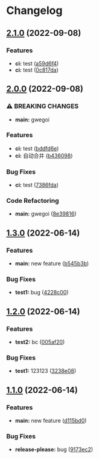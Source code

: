 # Changelog

## [2.1.0](https://github.com/MadokaProject/test/compare/v2.0.0...v2.1.0) (2022-09-08)


### Features

* **ci:** test ([a59d6f4](https://github.com/MadokaProject/test/commit/a59d6f48cf7ae2803032b173b469b75667d342e8))
* **ci:** test ([0c817da](https://github.com/MadokaProject/test/commit/0c817dac494336f6b90b099052169bd317d1e7b8))

## [2.0.0](https://github.com/MadokaProject/test/compare/v1.3.0...v2.0.0) (2022-09-08)


### ⚠ BREAKING CHANGES

* **main:** gwegoi

### Features

* **ci:** test ([bddfd6e](https://github.com/MadokaProject/test/commit/bddfd6e66fb9fcaa57bd89ad0412f711ae54184e))
* **ci:** 自动合并 ([b436098](https://github.com/MadokaProject/test/commit/b4360986af433cbc072bd2ce6e70a337774e67c4))


### Bug Fixes

* **ci:** test ([7386fda](https://github.com/MadokaProject/test/commit/7386fda4f1ee15f40d0399be9e100f83509e6952))


### Code Refactoring

* **main:** gwegoi ([8e39816](https://github.com/MadokaProject/test/commit/8e398163c72e80aa6216ce0888daaf23c468c8c4))

## [1.3.0](https://github.com/MadokaProject/test/compare/v1.2.0...v1.3.0) (2022-06-14)


### Features

* **main:** new feature ([b545b3b](https://github.com/MadokaProject/test/commit/b545b3b1cd40119ad81116b1295cd850a2412892))


### Bug Fixes

* **test1:** bug ([4228c00](https://github.com/MadokaProject/test/commit/4228c009404443024446b155dceba61b1c32b40c))

## [1.2.0](https://github.com/MadokaProject/test/compare/v1.1.0...v1.2.0) (2022-06-14)


### Features

* **test2:** bc ([005af20](https://github.com/MadokaProject/test/commit/005af2051c50dd2f83226510c28e77aa61d179ae))


### Bug Fixes

* **test1:** 123123 ([3238e08](https://github.com/MadokaProject/test/commit/3238e0850246d7dd619686d9945e99dc3960553b))

## [1.1.0](https://github.com/MadokaProject/test/compare/1.0.0...v1.1.0) (2022-06-14)


### Features

* **main:** new feature ([d115bd0](https://github.com/MadokaProject/test/commit/d115bd0459b5e3bf7953695a62ee500e492390f6))


### Bug Fixes

* **release-please:** bug ([9173ec2](https://github.com/MadokaProject/test/commit/9173ec24fea680c6ec4c39eadaa52a1c80c00442))
